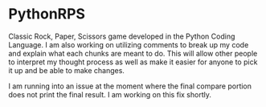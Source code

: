 # PythonRPS

Classic Rock, Paper, Scissors game developed in the Python Coding Language. I am also working on utilizing comments to break up my code
and explain what each chunks are meant to do. This will allow other people to interpret my thought process as well as make it easier for
anyone to pick it up and be able to make changes. 

I am running into an issue at the moment where the final compare portion does not print the final result. I am working on this fix shortly.



